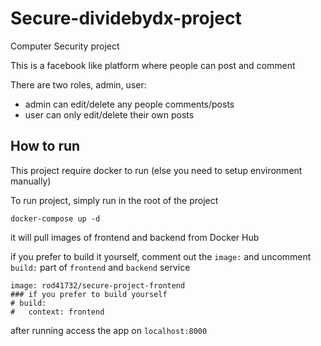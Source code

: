 # Secure-dividebydx-project

Computer Security project

This is a facebook like platform where people can post and comment

There are two roles, admin, user:

- admin can edit/delete any people comments/posts
- user can only edit/delete their own posts

## How to run

This project require docker to run (else you need to setup environment manually)

To run project, simply run in the root of the project

`docker-compose up -d`

it will pull images of frontend and backend from Docker Hub

if you prefer to build it yourself, comment out the `image:` and uncomment `build:` part of `frontend` and `backend` service

```
image: rod41732/secure-project-frontend
### if you prefer to build yourself
# build:
#   context: frontend
```

after running access the app on `localhost:8000`
